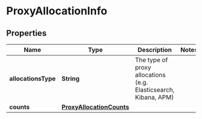 # ProxyAllocationInfo

## Properties
Name | Type | Description | Notes
------------ | ------------- | ------------- | -------------
**allocationsType** | **String** | The type of proxy allocations (e.g. Elasticsearch, Kibana, APM) | 
**counts** | [**ProxyAllocationCounts**](ProxyAllocationCounts.md) |  | 
